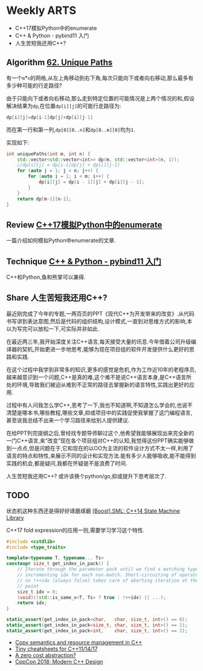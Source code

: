 # Weekly ARTS

- C++17模拟Python中的enumerate
- C++ & Python - pybind11 入门
- 人生苦短我还用C++?

## Algorithm [62. Unique Paths](https://leetcode.com/problems/unique-paths/)

有一个`m`*`n`的网格,从左上角移动到右下角,每次只能向下或者向右移动,那么最多有多少种可能的行走路径?

由于只能向下或者向右移动,那么走到特定位置的可能情况是上两个情况的和,假设解决结果为`dp`,在位置`dp[i][j]`的可能行走路径为:

```C++
dp[i][j]=dp[i-1]dp[j]+dp[i][j-1]
```

而在第一行和第一列,`dp[0][0..n]`和`dp[0..m][0]`均为`1`.

实现如下:

```C++
int uniquePaths(int m, int n) {
    std::vector<std::vector<int>> dp(m, std::vector<int>(n, 1));
    //dp[i][j] = dp[i-1]dp[j] + dp[i][j-1]
    for (auto j = 1; j < n; j++) {
        for (auto i = 1; i < m; i++) {
            dp[i][j] = dp[i - 1][j] + dp[i][j - 1];
        }
    }
    return dp[m-1][n-1];
}
```

## Review [C++17模拟Python中的enumerate](enumerate.md)

一篇介绍如何模拟Python中enumerate的文章.

## Technique [C++ & Python - pybind11 入门](pybind11.md)

C++和Python,鱼和熊掌可以兼得.

## Share 人生苦短我还用C++?

最近刚完成了今年的专题,一两百页的PPT《现代C++为开发带来的改变》.从代码书写讲到表达意图,然后是代码的组织结构,设计模式,一直到对思维方式的影响,本以为写完可以放松一下,可实际并非如此.

在最近两三年,我开始深度关注C++语言,每天接受大量的讯息.今年借着公司升级编译器的契机,开始更进一步地思考,能够为现在项目组的软件开发提供什么更好的思路和实践.

在这个过程中我学到非常多的知识,更多的感觉是危机,作为工作近10年的老程序员,越来越意识到一个问题,C++是真的难,这个难不是说C++语言本身,是C++语言所处的环境,导致我们被迫从难到不正常的路径去掌握新的语言特性,实践出更好的应用.

过程中有人问我怎么学C++,思考了一下,我也不知道啊,不知道怎么学会的,也说不清楚是哪本书,哪些教程,哪些文章,抑或项目中的实践促使我掌握了这门编程语言,甚至说我总结不出来一个学习路径来给别人提供建议.

在给PPT列完提纲之后,曾经找专题导师聊过这个,他希望我能够展现出来完全新的一门C++语言,来“改变”现在各个项目组对C++的认知,我觉得这份PPT确实能够做到一点点,但是问题在于,它和现在的以OO为主流的软件设计方式不太一样,利用了语言的特点和特性,来展示不同的设计和实现方法.能有多少人能够吸收,能不能得到实践的机会,都是疑问,我都在怀疑是不是浪费了时间.

人生苦短我还用C++? 或许该换个python/go,抑或提升下思考层次了.

## TODO

状态机这种东西还是得好好琢磨琢磨
[[Boost].SML: C++14 State Machine Library](https://github.com/boost-experimental/sml)

C++17 fold expression的应用一则,需要学习学习这个特性.

```C++
#include <cstdlib>
#include <type_traits>

template<typename T, typename... Ts>
constexpr size_t get_index_in_pack() {
    // Iterate through the parameter pack until we find a matching type,
    // incrementing idx for each non-match. Short-circuiting of operator ||
    // on !++idx (always false) takes care of aborting iteration at the right
    // point
    size_t idx = 0;
    (void)((std::is_same_v<T, Ts> ? true : !++idx) || ...);
    return idx;
}

static_assert(get_index_in_pack<char,   char, size_t, int>() == 0);
static_assert(get_index_in_pack<size_t, char, size_t, int>() == 1);
static_assert(get_index_in_pack<int,    char, size_t, int>() == 2);
```

- [Copy semantics and resource management in C++](https://www.deleaker.com/blog/2018/11/20/copy-semantics-and-resource-management-in-cpp/)
- [Tiny cheatsheets for C++11/14/17](https://www.walletfox.com/course/cheatsheets_cpp.php)
- [A zero cost abstraction?](https://joshpeterson.github.io/a-zero-cost-abstraction)
- [CppCon 2018: Modern C++ Design](https://abseil.io/blog/20181129-moderncpp)
